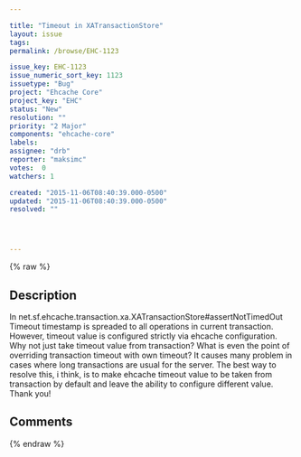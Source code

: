 ```yaml
---

title: "Timeout in XATransactionStore"
layout: issue
tags: 
permalink: /browse/EHC-1123

issue_key: EHC-1123
issue_numeric_sort_key: 1123
issuetype: "Bug"
project: "Ehcache Core"
project_key: "EHC"
status: "New"
resolution: ""
priority: "2 Major"
components: "ehcache-core"
labels: 
assignee: "drb"
reporter: "maksimc"
votes:  0
watchers: 1

created: "2015-11-06T08:40:39.000-0500"
updated: "2015-11-06T08:40:39.000-0500"
resolved: ""




---
```


{% raw %}

## Description

<div markdown="1" class="description">

In net.sf.ehcache.transaction.xa.XATransactionStore#assertNotTimedOut Timeout timestamp is spreaded to all operations in current transaction. However, timeout value is configured strictly via ehcache configuration. Why not just take timeout value from transaction? What is even the point of overriding transaction timeout with own timeout? It causes many problem in cases where long transactions are usual for the server.
The best way to resolve this, i think, is to make ehcache timeout value to be taken from transaction by default and leave the ability to configure different value.
Thank you!

</div>

## Comments



{% endraw %}
